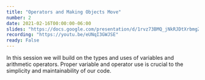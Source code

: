 ```yaml
---
title: "Operators and Making Objects Move"
number: 2
date: 2021-02-16T00:00:00-06:00
slides: "https://docs.google.com/presentation/d/1rvz73BMQ_jNkRJDtXrbmgZGQAif78O99Ggdv_GnLYe4/edit?usp=sharing"
recording: "https://youtu.be/eUNqI3GWJSE"
ready: False
---
```


In this session we will build on the types and uses of variables and arithmetic operators. Proper variable and operator use is crucial to the simplicity and maintainability of our code.